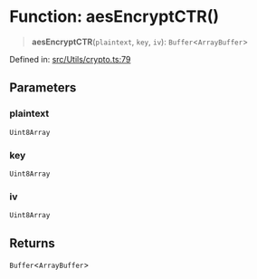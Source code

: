 # Function: aesEncryptCTR()

> **aesEncryptCTR**(`plaintext`, `key`, `iv`): `Buffer`\<`ArrayBuffer`\>

Defined in: [src/Utils/crypto.ts:79](https://github.com/Fokusdotid/Baileys/blob/8399cb6fd4e55090cdf57b06ffaae3e8a88880fe/src/Utils/crypto.ts#L79)

## Parameters

### plaintext

`Uint8Array`

### key

`Uint8Array`

### iv

`Uint8Array`

## Returns

`Buffer`\<`ArrayBuffer`\>
